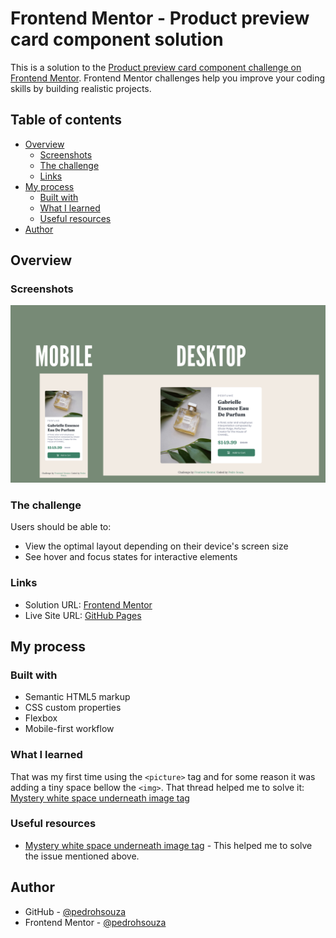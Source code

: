# Frontend Mentor - Product preview card component solution

This is a solution to the [Product preview card component challenge on Frontend Mentor](https://www.frontendmentor.io/challenges/product-preview-card-component-GO7UmttRfa). Frontend Mentor challenges help you improve your coding skills by building realistic projects. 

## Table of contents

- [Overview](#overview)
  - [Screenshots](#screenshots)
  - [The challenge](#the-challenge)
  - [Links](#links)
- [My process](#my-process)
  - [Built with](#built-with)
  - [What I learned](#what-i-learned)
  - [Useful resources](#useful-resources)
- [Author](#author)

## Overview

### Screenshots

![](./screenshots/screenshots-all-sizes.png)

### The challenge

Users should be able to:

- View the optimal layout depending on their device's screen size
- See hover and focus states for interactive elements

### Links

- Solution URL: [Frontend Mentor](https://www.frontendmentor.io/solutions/product-preview-card-component-with-html-and-css-Ix3boe7w4d)
- Live Site URL: [GitHub Pages](https://pedrohsouza.github.io/product-preview-card-component/)

## My process

### Built with

- Semantic HTML5 markup
- CSS custom properties
- Flexbox
- Mobile-first workflow

### What I learned

That was my first time using the ```<picture>``` tag and for some reason it was adding a tiny space bellow the ```<img>```. That thread helped me to solve it: [Mystery white space underneath image tag](https://stackoverflow.com/questions/31444891/mystery-white-space-underneath-image-tag)

### Useful resources

- [Mystery white space underneath image tag](https://stackoverflow.com/questions/31444891/mystery-white-space-underneath-image-tag) - This helped me to solve the issue mentioned above.

## Author

- GitHub - [@pedrohsouza](https://github.com/pedrohsouza)
- Frontend Mentor - [@pedrohsouza](https://www.frontendmentor.io/profile/pedrohsouza)


